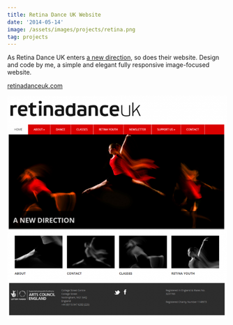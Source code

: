 ```yaml
---
title: Retina Dance UK Website
date: '2014-05-14'
image: /assets/images/projects/retina.png
tag: projects
---
```


As Retina Dance UK enters [a new direction](http://retinadanceuk.com/new-direction), so does their website. Design and code by me, a simple and elegant fully responsive image-focused website.

[retinadanceuk.com](http://retinadanceuk.com)

![retindance](/assets/images/projects/retina.png)
